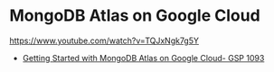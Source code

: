 # MongoDB Atlas on Google Cloud

https://www.youtube.com/watch?v=TQJxNgk7g5Y

- [Getting Started with MongoDB Atlas on Google Cloud- GSP 1093](https://www.cloudskillsboost.google/course_sessions/5572825/labs/408222)
